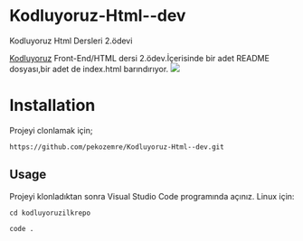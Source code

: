 # Kodluyoruz-Html--dev
Kodluyoruz Html Dersleri 2.ödevi

[Kodluyoruz](https://www.kodluyoruz.org) Front-End/HTML dersi 2.ödev.İçerisinde bir adet README dosyası,bir adet de index.html barındırıyor.
![](images/main.png)

# Installation

Projeyi clonlamak için;
```
https://github.com/pekozemre/Kodluyoruz-Html--dev.git
```
## Usage

Projeyi klonladıktan sonra Visual Studio Code programında açınız.
Linux için:

```
cd kodluyoruzilkrepo

code . 
```